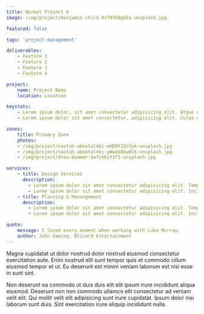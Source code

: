 ```yaml
---
title: Normal Project 6
image: /img/project/benjamin-child-0sT9YhNgSEs-unsplash.jpg

featured: false

tags: 'project-management'

deliverables:
    - Feature 1
    - Feature 2
    - Feature 3
    - Feature 4

project:
    name: Project Name
    location: Location

keystats:
    - Lorem ipsum dolor, sit amet consectetur adipisicing elit. Atque quo debitis quasi deleniti ipsam reprehenderit ducimus dolorem error quaerat! Architecto facere unde impedit cum pariatur quibusdam. Voluptatum voluptatibus minus cum?
    - Lorem ipsum dolor sit amet consectetur, adipisicing elit. Culpa nobis sunt necessitatibus labore. Est fuga, rem aperiam illo iusto ab quasi suscipit quaerat libero vero tenetur amet cum esse placeat.

zones:
    title: Primary Zone
    photos:
    - /img/project/nastuh-abootalebi-eHD8Y1Znfpk-unsplash.jpg
    - /img/project/nastuh-abootalebi-yWwob8kwOCk-unsplash.jpg
    - /img/project/drew-beamer-Se7vVKzYxTI-unsplash.jpg

services:
    - title: Design Services
      description: 
        - Lorem ipsum dolor sit amet consectetur adipisicing elit. Tempore illo id minus. Impedit nostrum, ipsam reprehenderit atque nemo odio. Blanditiis provident tempora voluptatum eligendi sed dolores quas quod quasi fuga.
        - Lorem ipsum dolor sit amet consectetur adipisicing elit. Incidunt maxime harum alias omnis veritatis rerum fugit ducimus reiciendis minima cupiditate eveniet, nulla veniam, expedita exercitationem dicta. Nobis fugiat obcaecati amet!
    - title: Planning & Manangement
      description: 
        - Lorem ipsum dolor sit amet consectetur adipisicing elit. Tempore illo id minus. Impedit nostrum, ipsam reprehenderit atque nemo odio. Blanditiis provident tempora voluptatum eligendi sed dolores quas quod quasi fuga.
        - Lorem ipsum dolor sit amet consectetur adipisicing elit. Incidunt maxime harum alias omnis veritatis rerum fugit ducimus reiciendis minima cupiditate eveniet, nulla veniam, expedita exercitationem dicta. Nobis fugiat obcaecati amet!

quote:
    message: I loved every moment when working with Luke Murray.
    author: John Gaming, Blizard Entertainment
---
```


Magna cupidatat ut dolor nostrud dolor nostrud eiusmod consectetur exercitation
aute. Enim nostrud elit sunt tempor quis et commodo cillum eiusmod tempor et ut.
Eu deserunt est minim veniam laborum est nisi esse in sunt sint.

Non deserunt ea commodo ut duis duis elit elit ipsum irure incididunt aliqua
eiusmod. Deserunt non non commodo ullamco elit consectetur ad veniam velit elit.
Qui mollit velit elit adipisicing sunt irure cupidatat. Ipsum dolor nisi laborum
sunt duis. Sint exercitation irure aliquip incididunt nulla.